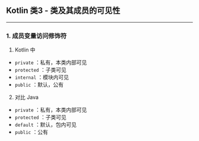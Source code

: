 ## Kotlin 类3 - 类及其成员的可见性

---

### 1. 成员变量访问修饰符

1. Kotlin 中

+ `private` ：私有，本类内部可见
+ `protected` ：子类可见
+ `internal` ：模块内可见
+ `public` ：默认，公有

2. 对比 Java

+ `private` ：私有，本类内部可见
+ `protected` ：子类可见
+ `default` ：默认，包内可见
+ `public` ：公有